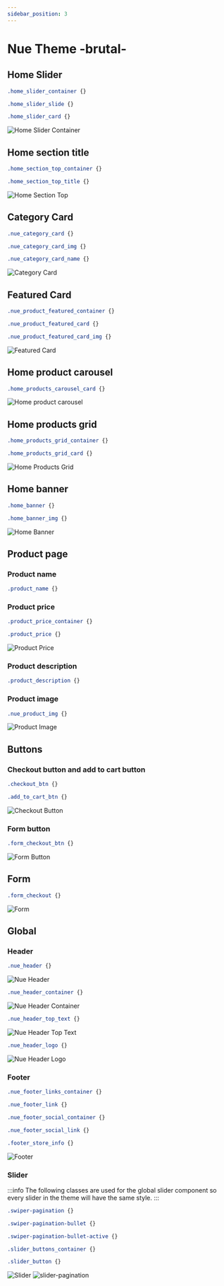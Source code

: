 ```yaml
---
sidebar_position: 3
---
```


# Nue Theme -brutal-

## Home Slider

```css title="Home Slider"
.home_slider_container {}

.home_slider_slide {}

.home_slider_card {}
```
![Home Slider Container](./img/home_slider.png)

## Home section title 

```css
.home_section_top_container {}

.home_section_top_title {}
```
![Home Section Top](./nue-assets/home_section_top.png)

## Category Card

```css
.nue_category_card {}

.nue_category_card_img {}

.nue_category_card_name {}
```
![Category Card](./nue-assets/nue_category_card.png)

## Featured Card

```css
.nue_product_featured_container {}

.nue_product_featured_card {}

.nue_product_featured_card_img {}
```
![Featured Card](./nue-assets/nue_product_featured_card.png)

## Home product carousel

```css
.home_products_carousel_card {}
```
![Home product carousel](./nue-assets/home_products_carousel.png)

## Home products grid

```css
.home_products_grid_container {}

.home_products_grid_card {}
```
![Home Products Grid](./nue-assets/home_products_grid.png)

## Home banner

```css
.home_banner {}

.home_banner_img {}
```
![Home Banner](./nue-assets/home_banner.png)

## Product page

### Product name

```css
.product_name {}
```
### Product price

```css
.product_price_container {}

.product_price {}
```
![Product Price](./nue-assets/product_price.png)

### Product description

```css
.product_description {}
```

### Product image

```css
.nue_product_img {}
```
![Product Image](./nue-assets/nue_product_img.png)

## Buttons

### Checkout button and add to cart button

```css
.checkout_btn {}

.add_to_cart_btn {}
```
![Checkout Button](./nue-assets/button.png)

### Form button

```css
.form_checkout_btn {}
```
![Form Button](./nue-assets/form_button.png)

## Form

```css
.form_checkout {}
```
![Form](./nue-assets/form_checkout.png)

## Global

### Header

```css 
.nue_header {}
```
![Nue Header](./nue-assets/nue_header.png)

```css
.nue_header_container {}
```
![Nue Header Container](./nue-assets/nue_header_container.png)

```css
.nue_header_top_text {}
```
![Nue Header Top Text](./nue-assets/nue_header_top_text.png)

```css
.nue_header_logo {}
```
![Nue Header Logo](./nue-assets/nue_header_logo.png)

### Footer

```css
.nue_footer_links_container {}

.nue_footer_link {}

.nue_footer_social_container {}

.nue_footer_social_link {}

.footer_store_info {}
```
![Footer](./nue-assets/footer.png)

### Slider

:::info 
The following classes are used for the global slider component so every slider in the theme will have the same style.
:::

```css
.swiper-pagination {}

.swiper-pagination-bullet {}

.swiper-pagination-bullet-active {}

.slider_buttons_container {}

.slider_button {}
```
![Slider](./nue-assets/global_slider.png)
![slider-pagination](./nue-assets/slider_pagination.png)
